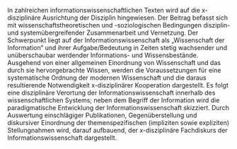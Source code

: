 In zahlreichen informationswissenschaftlichen Texten wird auf die
x-disziplinäre Ausrichtung der Disziplin hingewiesen. Der Beitrag
befasst sich mit wissenschaftstheoretischen und -soziologischen
Bedingungen disziplin- und systemübergreifender Zusammenarbeit und
Vernetzung. Der Schwerpunkt liegt auf der Informationswissenschaft als
„Wissenschaft der Information“ und ihrer Aufgabe/Bedeutung in Zeiten
stetig wachsender und unüberschaubar werdender Informations- und
Wissensbestände. Ausgehend von einer allgemeinen Einordnung von
Wissenschaft und das durch sie hervorgebrachte Wissen, werden die
Voraussetzungen für eine systematische Ordnung der modernen Wissenschaft
und die daraus resultierende Notwendigkeit x-disziplinärer Kooperation
dargestellt. Es folgt eine disziplinäre Verortung der
Informationswissenschaft innerhalb des wissenschaftlichen Systems; neben
dem Begriff der Information wird die paradigmatische Entwicklung der
Informationswissenschaft skizziert. Durch Auswertung einschlägiger
Publikationen, Gegenüberstellung und diskursiver Einordnung der
themenspezifischen (impliziten sowie expliziten) Stellungnahmen wird,
darauf aufbauend, der x-disziplinäre Fachdiskurs der
Informationswissenschaft dargestellt.
